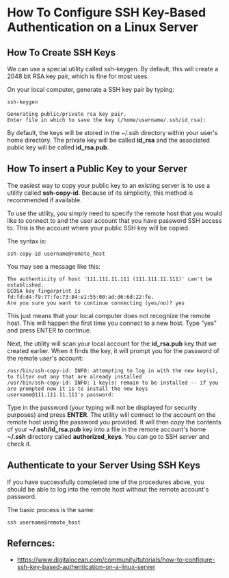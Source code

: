 # How To Configure SSH Key-Based Authentication on a Linux Server
## How To Create SSH Keys
We can use a special utility called ssh-keygen. By default, this will create a 2048 bit RSA key pair, which is fine for most uses.

On your local computer, generate a SSH key pair by typing:
```
ssh-keygen
```
```
Generating public/private rsa key pair.
Enter file in which to save the key (/home/username/.ssh/id_rsa):
```
By default, the keys will be stored in the ~/.ssh directory within your user's home directory. The private key will be called **id_rsa** and the associated public key will be called **id_rsa.pub**.
## How To insert a Public Key to your Server
The easiest way to copy your public key to an existing server is to use a utility called **ssh-copy-id**. Because of its simplicity, this method is recommended if available.

To use the utility, you simply need to specify the remote host that you would like to connect to and the user account that you have password SSH access to. This is the account where your public SSH key will be copied.

The syntax is:
```
ssh-copy-id username@remote_host
```
You may see a message like this:
```
The authenticity of host '111.111.11.111 (111.111.11.111)' can't be established.
ECDSA key fingerprint is fd:fd:d4:f9:77:fe:73:84:e1:55:00:ad:d6:6d:22:fe.
Are you sure you want to continue connecting (yes/no)? yes
```
This just means that your local computer does not recognize the remote host. This will happen the first time you connect to a new host. Type "yes" and press ENTER to continue.

Next, the utility will scan your local account for the **id_rsa.pub** key that we created earlier. When it finds the key, it will prompt you for the password of the remote user's account:
```
/usr/bin/ssh-copy-id: INFO: attempting to log in with the new key(s), to filter out any that are already installed
/usr/bin/ssh-copy-id: INFO: 1 key(s) remain to be installed -- if you are prompted now it is to install the new keys
username@111.111.11.111's password:
```
Type in the password (your typing will not be displayed for security purposes) and press **ENTER**. The utility will connect to the account on the remote host using the password you provided. It will then copy the contents of your **~/.ssh/id_rsa.pub** key into a file in the remote account's home **~/.ssh** directory called **authorized_keys**. You can go to SSH server and check it.

## Authenticate to your Server Using SSH Keys
If you have successfully completed one of the procedures above, you should be able to log into the remote host without the remote account's password.

The basic process is the same:
```
ssh username@remote_host
```

## Refernces:
- https://www.digitalocean.com/community/tutorials/how-to-configure-ssh-key-based-authentication-on-a-linux-server
